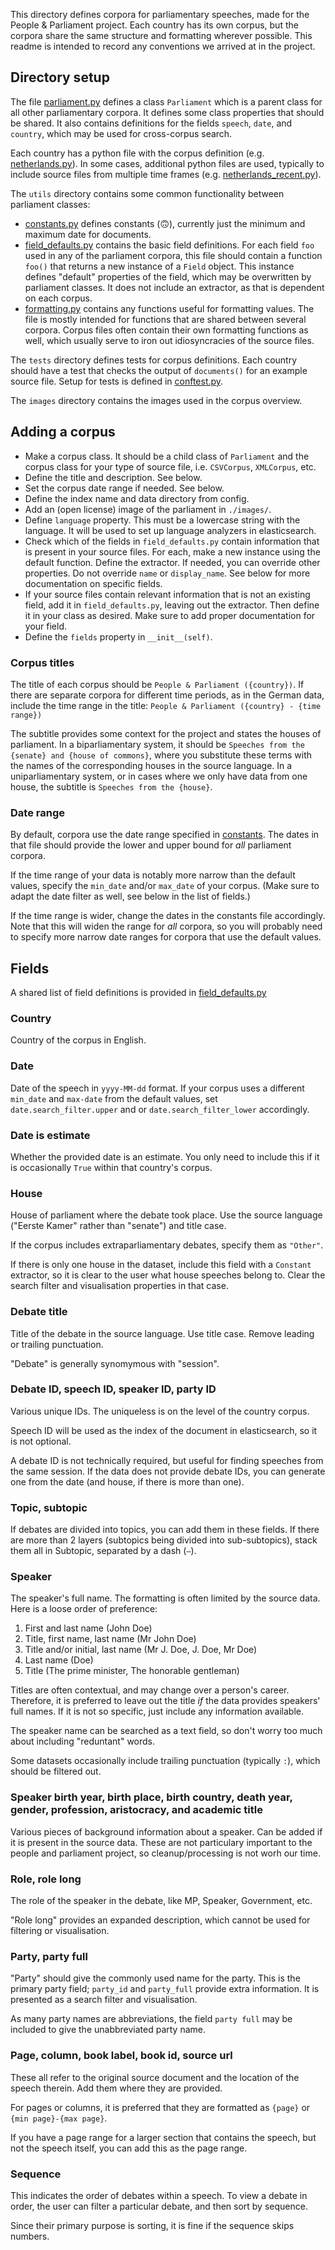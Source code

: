 This directory defines corpora for parliamentary speeches, made for the People & Parliament project. Each country has its own corpus, but the corpora share the same structure and formatting wherever possible. This readme is intended to record any conventions we arrived at in the project.

## Directory setup

The file [parliament.py](./parliament.py) defines a class `Parliament` which is a parent class for all other parliamentary corpora. It defines some class properties that should be shared. It also contains definitions for the fields `speech`, `date`, and `country`, which may be used for cross-corpus search.

Each country has a python file with the corpus definition (e.g. [netherlands.py](./netherlands.py)). In some cases, additional python files are used, typically to include source files from multiple time frames (e.g. [netherlands_recent.py](./netherlands_recent.py)).

The `utils` directory contains some common functionality between parliament classes:
- [constants.py](./utils/constants.py) defines constants (🙃), currently just the minimum and maximum date for documents.
- [field_defaults.py](./utils/field_defaults.py) contains the basic field definitions. For each field `foo` used in any of the parliament corpora, this file should contain a function `foo()` that returns a new instance of a `Field` object. This instance defines "default" properties of the field, which may be overwritten by parliament classes. It does not include an extractor, as that is dependent on each corpus.
- [formatting.py](./utils/formatting.py) contains any functions useful for formatting values. The file is mostly intended for functions that are shared between several corpora. Corpus files often contain their own formatting functions as well, which usually serve to iron out idiosyncracies of the source files.

The `tests` directory defines tests for corpus definitions. Each country should have a test that checks the output of `documents()` for an example source file. Setup for tests is defined in [conftest.py](./conftest.py).

The `images` directory contains the images used in the corpus overview.

## Adding a corpus

- Make a corpus class. It should be a child class of `Parliament` and the corpus class for your type of source file, i.e. `CSVCorpus`, `XMLCorpus`, etc.
- Define the title and description. See below.
- Set the corpus date range if needed. See below.
- Define the index name and data directory from config.
- Add an (open license) image of the parliament in `./images/`.
- Define `language` property. This must be a lowercase string with the language. It will be used to set up language analyzers in elasticsearch.
- Check which of the fields in `field_defaults.py` contain information that is present in your source files. For each, make a new instance using the default function. Define the extractor. If needed, you can override other properties. Do not override `name` or `display_name`. See below for more documentation on specific fields.
- If your source files contain relevant information that is not an existing field, add it in `field_defaults.py`, leaving out the extractor. Then define it in your class as desired. Make sure to add proper documentation for your field.
- Define the `fields` property in `__init__(self)`.

### Corpus titles

The title of each corpus should be `People & Parliament ({country})`. If there are separate corpora for different time periods, as in the German data, include the time range in the title: `People & Parliament ({country} - {time range})`

The subtitle provides some context for the project and states the houses of parliament. In a biparliamentary system, it should be `Speeches from the {senate} and {house of commons}`, where you substitute these terms with the names of the corresponding houses in the source language. In a uniparliamentary system, or in cases where we only have data from one house, the subtitle is `Speeches from the {house}`.

### Date range

By default, corpora use the date range specified in [constants](./utils/constants.py). The dates in that file should provide the lower and upper bound for _all_ parliament corpora.

If the time range of your data is notably more narrow than the default values, specify the `min_date` and/or `max_date` of your corpus. (Make sure to adapt the date filter as well, see below in the list of fields.)

If the time range is wider, change the dates in the constants file accordingly. Note that this will widen the range for _all_ corpora, so you will probably need to specify more narrow date ranges for corpora that use the default values.

## Fields

A shared list of field definitions is provided in [field_defaults.py](./utils/field_defaults.py)

### Country

Country of the corpus in English.

### Date

Date of the speech in `yyyy-MM-dd` format. If your corpus uses a different `min_date` and `max-date` from the default values, set `date.search_filter.upper` and or `date.search_filter_lower` accordingly.

### Date is estimate

Whether the provided date is an estimate. You only need to include this if it is occasionally `True` within that country's corpus.

### House

House of parliament where the debate took place. Use the source language ("Eerste Kamer" rather than "senate") and title case.

If the corpus includes extraparliamentary debates, specify them as `"Other"`.

If there is only one house in the dataset, include this field with a `Constant` extractor, so it is clear to the user what house speeches belong to. Clear the search filter and visualisation properties in that case.

### Debate title

Title of the debate in the source language. Use title case. Remove leading or trailing punctuation.

"Debate" is generally synomymous with "session".

### Debate ID, speech ID, speaker ID, party ID

Various unique IDs. The uniqueless is on the level of the country corpus.

Speech ID will be used as the index of the document in elasticsearch, so it is not optional.

A debate ID is not technically required, but useful for finding speeches from the same session. If the data does not provide debate IDs, you can generate one from the date (and house, if there is more than one).

### Topic, subtopic

If debates are divided into topics, you can add them in these fields. If there are more than 2 layers (subtopics being divided into sub-subtopics), stack them all in Subtopic, separated by a dash (`–`).

### Speaker

The speaker's full name. The formatting is often limited by the source data. Here is a loose order of preference:

1. First and last name (John Doe)
2. Title, first name, last name (Mr John Doe)
3. Title and/or initial, last name (Mr J. Doe, J. Doe, Mr Doe)
4. Last name (Doe)
5. Title (The prime minister, The honorable gentleman)

Titles are often contextual, and may change over a person's career. Therefore, it is preferred to leave out the title _if_ the data provides speakers' full names. If it is not so specific, just include any information available.

The speaker name can be searched as a text field, so don't worry too much about including "reduntant" words.

Some datasets occasionally include trailing punctuation (typically `:`), which should be filtered out.

### Speaker birth year, birth place, birth country, death year, gender, profession, aristocracy, and academic title

Various pieces of background information about a speaker. Can be added if it is present in the source data. These are not particulary important to the people and parliament project, so cleanup/processing is not worh our time.

### Role, role long

The role of the speaker in the debate, like MP, Speaker, Government, etc.

"Role long" provides an expanded description, which cannot be used for filtering or visualisation.

### Party, party full

"Party" should give the commonly used name for the party. This is the primary party field; `party_id` and `party_full` provide extra information. It is presented as a search filter and visualisation.

As many party names are abbreviations, the field `party full` may be included to give the unabbreviated party name.

### Page, column, book label, book id, source url

These all refer to the original source document and the location of the speech therein. Add them where they are provided.

For pages or columns, it is preferred that they are formatted as `{page}` or `{min page}-{max page}`.

If you have a page range for a larger section that contains the speech, but not the speech itself, you can add this as the page range.

### Sequence

This indicates the order of debates within a speech. To view a debate in order, the user can filter a particular debate, and then sort by sequence.

Since their primary purpose is sorting, it is fine if the sequence skips numbers.

